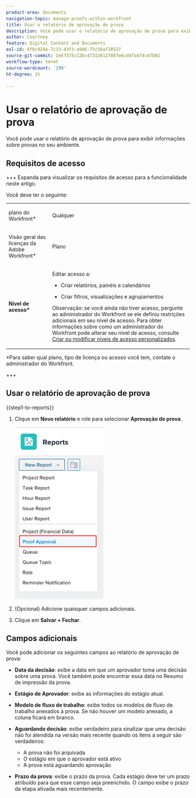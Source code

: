 ```yaml
---
product-area: documents
navigation-topic: manage-proofs-within-workfront
title: Usar o relatório de aprovação de prova
description: Você pode usar o relatório de aprovação de prova para exibir informações sobre provas no seu ambiente.
author: Courtney
feature: Digital Content and Documents
exl-id: 4f8c924e-7c33-43f3-a9d6-75c56af28527
source-git-commit: 1e67375c12bc473130127887e6cd4fa474c4fb02
workflow-type: tm+mt
source-wordcount: '299'
ht-degree: 1%

---
```


# Usar o relatório de aprovação de prova

Você pode usar o relatório de aprovação de prova para exibir informações sobre provas no seu ambiente.

## Requisitos de acesso

+++ Expanda para visualizar os requisitos de acesso para a funcionalidade neste artigo.

Você deve ter o seguinte:

<table style="table-layout:auto"> 
 <col> 
 <col> 
 <tbody> 
  <tr> 
   <td role="rowheader"> <p>plano do Workfront*</p> </td> 
   <td>Qualquer</td> 
  </tr> 
  <tr> 
   <td role="rowheader"> <p>Visão geral das licenças da Adobe Workfront*</p> </td> 
   <td> <p>Plano</p> </td> 
  </tr> 
  <tr data-mc-conditions=""> 
   <td role="rowheader"><strong>Nível de acesso*</strong> </td> 
   <td> <p>Editar acesso a:</p> 
    <ul> 
     <li> <p>Criar relatórios, painéis e calendários</p> </li> 
     <li> <p>Criar filtros, visualizações e agrupamentos</p> </li> 
    </ul> <p>Observação: se você ainda não tiver acesso, pergunte ao administrador do Workfront se ele definiu restrições adicionais em seu nível de acesso. Para obter informações sobre como um administrador do Workfront pode alterar seu nível de acesso, consulte <a href="../../../administration-and-setup/add-users/configure-and-grant-access/create-modify-access-levels.md" class="MCXref xref">Criar ou modificar níveis de acesso personalizados</a>.</p> </td> 
  </tr> 
 </tbody> 
</table>

&#42;Para saber qual plano, tipo de licença ou acesso você tem, contate o administrador do Workfront.

+++

## Usar o relatório de aprovação de prova

{{step1-to-reports}}

1. Clique em **Novo relatório** e role para selecionar **Aprovação de prova**.

   ![Relatório de aprovação de prova](assets/proof-approval-report.png)

1. (Opcional) Adicione quaisquer campos adicionais.
1. Clique em **Salvar + Fechar**.

## Campos adicionais

Você pode adicionar os seguintes campos ao relatório de aprovação de prova:

* **Data da decisão**: exibe a data em que um aprovador toma uma decisão sobre uma prova. Você também pode encontrar essa data no Resumo de impressão da prova.
* **Estágio de Aprovador**: exibe as informações do estágio atual.
* **Modelo de fluxo de trabalho**: exibe todos os modelos de fluxo de trabalho anexados à prova. Se não houver um modelo anexado, a coluna ficará em branco.
* **Aguardando decisão**: exibe verdadeiro para sinalizar que uma decisão não foi atendida na versão mais recente quando os itens a seguir são verdadeiros:

   * A prova não foi arquivada
   * O estágio em que o aprovador está ativo
   * A prova está aguardando aprovação

* **Prazo da prova**: exibe o prazo da prova. Cada estágio deve ter um prazo atribuído para que esse campo seja preenchido. O campo exibe o prazo da etapa ativada mais recentemente.

 
